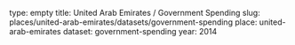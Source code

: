 type: empty
title: United Arab Emirates / Government Spending
slug: places/united-arab-emirates/datasets/government-spending
place: united-arab-emirates
dataset: government-spending
year: 2014

